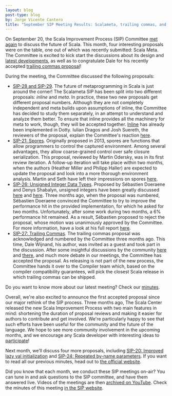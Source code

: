 ```yaml
---
layout: blog
post-type: blog
by: Jorge Vicente Cantero
title: "September SIP Meeting Results: Scalameta, trailing commas, and more!"
---
```


On September 20, the Scala Improvement Process (SIP) Committee [met again](http://docs.scala-lang.org/sips/minutes/sip-20th-september-minutes.html)
to discuss the future of Scala. This month, four interesting proposals were on
the table, one out of which was recently submitted: Scala Meta. The Committee
is excited to kick start the discussions about its design and [latest
developments](https://twitter.com/softwaremill/status/775353344474943488), as
well as to congratulate Dale for his recently accepted [trailing commas
proposal](http://docs.scala-lang.org/sips/pending/trailing-commas.html)!

During the meeting, the Committee discussed the following proposals:

-   [SIP-28 and SIP-29](http://docs.scala-lang.org/sips/pending/inline-meta.html).
		The future of metaprogramming in Scala is just around the corner!
    The Scalameta SIP has been split into two different proposals: *inline* and
    *meta*. In practice, these two new proposals get different proposal numbers.
    Although they are not completely independent and meta builds upon
    assumptions of inline, the Committee has decided to study them separately,
    in an attempt to understand and analyze them better. To ensure that inline
    provides all the machinery for meta to work, though, they will be accepted
    together. [Inline](https://github.com/lampepfl/dotty/pull/1492) has already
    been implemented in Dotty. Iulian Dragos and Josh Suereth, the reviewers of
    the proposal, explain the Committee's reaction [here]().
-   [SIP-21: Spores](http://docs.scala-lang.org/sips/pending/spores.html).
    Originally proposed in 2013, spores are functions that allow programmers to
    control the captured environment. Among several advantages, they allow
    coarse-grained control over safe closure serialization. This proposal,
    reviewed by Martin Odersky, was in its first review iteration. A follow-up
    iteration will take place within two months, when the authors (Heather
    Miller and Philipp Haller) are expected to update the proposal and look into
    a more thorough environment analysis.  Martin and Seth have left their
    impressions on spores [here](http://disq.us/p/1c66wxe).
-   [SIP-26: Unsigned Integer Data Types](http://docs.scala-lang.org/sips/rejected/unsigned-integers.html).
    Proposed by Sébastien Doeraene and Denys Shabalyn, unsigned integers have
    been greatly discussed [here](https://github.com/scala/slip/pull/30) and
    [here](https://github.com/scala/scala.github.com/pull/548). Three months
    ago, when the proposal was numbered, Sébastien Doeraene convinced the
    Committee to try to improve the performance hit in the provided
    implementation, for which he asked for two months. Unfortunately, after some
    work during two months, a 6% performance hit remained. As a result,
    Sébastien proposed to reject the proposal, whose motion was unanimously
    approved by the Committee. For more information, have a look at his full
    report [here](https://github.com/scala/scala.github.com/pull/548).
-   [SIP-27: Trailing Commas](http://docs.scala-lang.org/sips/pending/trailing-commas.html).
		The trailing commas proposal was acknowledged and numbered by the Committee
		three months ago. This time, Dale Wijnand, his author, was invited as a
		guest and took part in the discussion. After some insightful discussions by the community
		[here](https://github.com/scala/scala.github.com/pull/533) and
		[there](https://gitter.im/scala/slip), and much more debate in our
		meetings, the Committee has accepted the proposal. As releasing is not part
		of the new process, the Committee hands it over to the Compiler team which,
		based on the compiler compatibility guarantees, will pick the closest Scala
		release in which trailing commas can be shipped.

Do you want to know more about our latest meeting? Check our [minutes](http://docs.scala-lang.org/sips/minutes/sip-20th-september-minutes.html).

Overall, we're also excited to announce the first accepted proposal since
our major rethink of the SIP process. Three months ago, The Scala Center
released the new Scala Improvement Process with two main features in mind:
shortening the duration of proposal reviews and making it easier for authors to
contribute and get involved. We're particularly happy to see that such efforts
have been useful for the community and the future of the language. We hope to
see more community involvement in the upcoming months, and we encourage any
Scala developer with interesting ideas to
[participate](http://docs.scala-lang.org/sips/sip-submission.html)!

Next month, we’ll discuss four more proposals, including
[SIP-20: Improved lazy val initialization](http://docs.scala-lang.org/sips/pending/improved-lazy-val-initialization.html) and
[SIP-24: Repeated by-name parameters](http://docs.scala-lang.org/sips/pending/repeated-byname.html).
If you want to read all our previous minutes, head out to [the official website](http://docs.scala-lang.org/sips/minutes-list.html).

Did you know that each month, we conduct these SIP meetings
on-air? You can tune in and ask questions to the SIP committee, and have
them answered live. Videos of the meetings are then [archived on
YouTube](https://plus.google.com/+ScalaProcess/posts). Check the minutes of this
meeting [in the SIP website](http://docs.scala-lang.org/sips/minutes/sip-10th-august-minutes.html).
